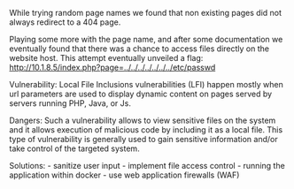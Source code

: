 While trying random page names we found that non existing pages did not always redirect to a 404 page.

Playing some more with the page name, and after some documentation we eventually found that there was a chance to access files directly on the website host.
This attempt eventually unveiled a flag:
http://10.1.8.5/index.php?page=../../../../../../../etc/passwd

Vulnerability:
Local File Inclusions vulnerabilities (LFI) happen mostly when url parameters are used to display dynamic content on pages served by servers running PHP, Java, or Js.

Dangers:
Such a vulnerability allows to view sensitive files on the system and it allows execution of malicious code by including it as a local file. This type of vulnerability is generally used to gain sensitive information and/or take control of the targeted system.

Solutions:
    - sanitize user input
    - implement file access control
    - running the application within docker
    - use web application firewalls (WAF)

